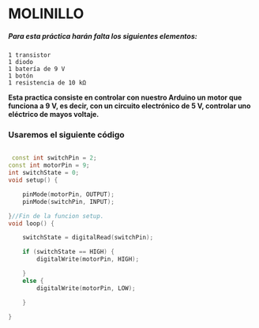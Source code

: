 # MOLINILLO


##### Para esta práctica harán falta los siguientes elementos:

    1 transistor 
    1 diodo
    1 batería de 9 V
    1 botón
    1 resistencia de 10 kΩ
    
   
   **Esta practica consiste en controlar con nuestro Arduino un motor que funciona a 9 V, es decir, con un circuito electrónico de 5 V, controlar uno eléctrico de mayos voltaje.**
    
    
### Usaremos el siguiente código

```C++

 const int switchPin = 2;
const int motorPin = 9;
int switchState = 0;
void setup() {

    pinMode(motorPin, OUTPUT);
    pinMode(switchPin, INPUT);

}//Fin de la funcion setup.
void loop() {

    switchState = digitalRead(switchPin);

    if (switchState == HIGH) {
        digitalWrite(motorPin, HIGH);

    }
    else {
        digitalWrite(motorPin, LOW);

    }

}

```

